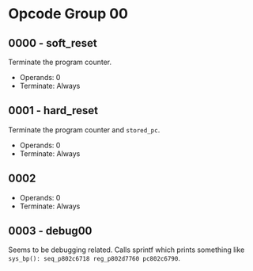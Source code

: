 # Opcode Group 00

## 0000 - soft_reset

Terminate the program counter.

- Operands: 0
- Terminate: Always

## 0001 - hard_reset

Terminate the program counter and `stored_pc`.

- Operands: 0
- Terminate: Always

## 0002

- Operands: 0
- Terminate: Always

## 0003 - debug00

Seems to be debugging related. Calls sprintf which prints something like `sys_bp(): seq_p802c6718 reg_p802d7760 pc802c6790`.
